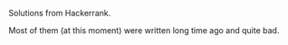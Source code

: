 Solutions from Hackerrank.

Most of them (at this moment) were written long time ago and quite bad.
